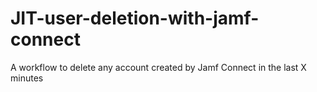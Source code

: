 # JIT-user-deletion-with-jamf-connect
 A workflow to delete any account created by Jamf Connect in the last X minutes
